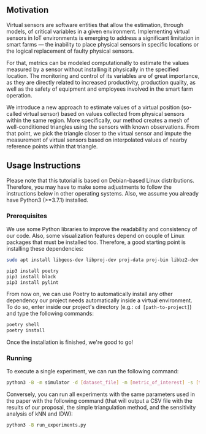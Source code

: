 ## Motivation

Virtual sensors are software entities that allow the estimation, through models, of critical variables in a given environment. Implementing virtual sensors in IoT environments is emerging to address a significant limitation in smart farms — the inability to place physical sensors in specific locations or the logical replacement of faulty physical sensors.

For that, metrics can be modeled computationally to estimate the values measured by a sensor without installing it physically in the specified location. The monitoring and control of its variables are of great importance, as they are directly related to increased productivity, production quality, as well as the safety of equipment and employees involved in the smart farm operation.

We introduce a new approach to estimate values of a virtual position (so-called virtual sensor) based on values collected from physical sensors within the same region. More specifically, our method creates a mesh of well-conditioned triangles using the sensors with known observations. From that point, we pick the triangle closer to the virtual sensor and impute the measurement of virtual sensors based on interpolated values of nearby reference points within that triangle.

## Usage Instructions


Please note that this tutorial is based on Debian-based Linux distributions. Therefore, you may have to make some adjustments to follow the instructions below in other operating systems. Also, we assume you already have Python3 (>=3.7.1) installed.

### Prerequisites

We use some Python libraries to improve the readability and consistency of our code. Also, some visualization features depend on couple of Linux packages that must be installed too. Therefore, a good starting point is installing these dependencies:

```bash
sudo apt install libgeos-dev libproj-dev proj-data proj-bin libbz2-dev libblas3 liblapack3 liblapack-dev libblas-dev libatlas-base-dev gfortran

pip3 install poetry
pip3 install black
pip3 install pylint
```

From now on, we can use Poetry to automatically install any other dependency our project needs automatically inside a virtual environment. To do so, enter inside our project's directory (e.g.: `cd [path-to-project]`) and type the following commands:

```bash
poetry shell
poetry install
```

Once the installation is finished, we're good to go!

### Running

To execute a single experiment, we can run the following command:

```bash
python3 -B -m simulator -d [dataset_file] -m [metric_of_interest] -s [timespan] -n [n_sensors] -k [n_neighbors] -a [technique]
```

Conversely, you can run all experiments with the same parameters used in the paper with the following command (that will output a CSV file with the results of our proposal, the simple triangulation method, and the sensitivity analysis of kNN and IDW):

```bash
python3 -B run_experiments.py
```
